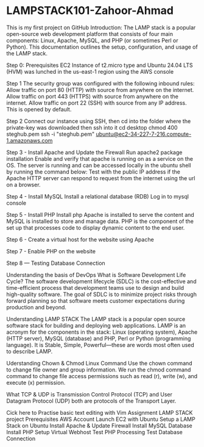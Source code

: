 # LAMPSTACK101-Zahoor-Ahmad
This is my first project on GitHub
Introduction:
The LAMP stack is a popular open-source web development platform that consists of four main components: Linux, Apache, MySQL, and PHP (or sometimes Perl or Python). This documentation outlines the setup, configuration, and usage of the LAMP stack.

Step 0: Prerequisites 
EC2 Instance of t2.micro type and Ubuntu 24.04 LTS (HVM) was lunched in the us-east-1 region using the AWS console

Step 1
The security group was configured with the following inbound rules:
Allow traffic on port 80 (HTTP) with source from anywhere on the internet.
Allow traffic on port 443 (HTTPS) with source from anywhere on the internet.
Allow traffic on port 22 (SSH) with source from any IP address. This is opened by default.

Step 2
Connect our instance using SSH, then cd into the folder where the private-key was downloaded then ssh into it
cd desktop
chmod 400 steghub.pem
ssh -i "steghub.pem" ubuntu@ec2-34-227-7-216.compute-1.amazonaws.com

Step 3 - Install Apache and Update the Firewall
Run apache2 package installation
Enable and verify that apache is running on as a service on the OS.
The server is running and can be accessed locally in the ubuntu shell by running the command below:
Test with the public IP address if the Apache HTTP server can respond to request from the internet using the url on a browser.

Step 4 - Install MySQL
Install a relational database (RDB)
Log in to mysql console

Step 5 - Install PHP
Install php Apache is installed to serve the content and MySQL is installed to store and manage data. PHP is the component of the set up that processes code to display dynamic content to the end user.

Step 6 - Create a virtual host for the website using Apache

Step 7 - Enable PHP on the website

Step 8 — Testing Database Connection

Understanding the basis of DevOps
What is Software Development Life Cycle?
The software development lifecycle (SDLC) is the cost-effective and time-efficient process that development teams use to design and build high-quality software. The goal of SDLC is to minimize project risks through forward planning so that software meets customer expectations during production and beyond.

Understanding LAMP STACK
The LAMP stack is a popular open source software stack for building and deploying web applications. LAMP is an acronym for the components in the stack: Linux (operating system), Apache (HTTP server), MySQL (database) and PHP, Perl or Python (programming language). It is Stable, Simple, Powerful—these are words most often used to describe LAMP.

Uderstanding Chown & Chmod Linux Command
Use the chown command to change file owner and group information. We run the chmod command command to change file access permissions such as read (r), write (w), and execute (x) permission.

What TCP & UDP is
Transmission Control Protocol (TCP) and User Datagram Protocol (UDP) both are protocols of the Transport Layer.

Cick here to Practise basic text editing with Vim
Assignment LAMP STACK project
Prerequisites
AWS Account
Launch EC2 with Ubuntu
Setup a LAMP Stack on Ubuntu
Install Apache & Update Firewall
Install MySQL Database
Install PHP
Setup Virtual Webhost
Test PHP Processing
Test Database Connection
